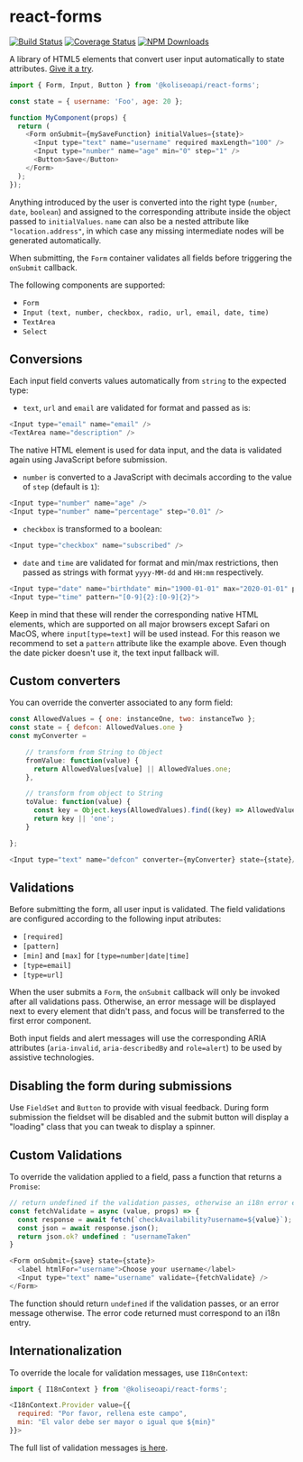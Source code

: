 # react-forms

[![Build Status](https://travis-ci.org/koliseoapi/react-forms.svg?branch=master)](http://travis-ci.org/koliseoapi/react-forms)
[![Coverage Status](https://coveralls.io/repos/github/koliseoapi/react-forms/badge.svg?branch=master)](https://coveralls.io/github/koliseoapi/react-forms?branch=master)
<a href="https://www.npmjs.com/package/@koliseoapi/react-forms"><img alt="NPM Downloads" src="https://img.shields.io/npm/dm/@koliseoapi/react-forms.svg?maxAge=43200"></a>

A library of HTML5 elements that convert user input automatically to state attributes. [Give it a try](https://koliseoapi.github.io/react-forms/).

```JavaScript
import { Form, Input, Button } from '@koliseoapi/react-forms';

const state = { username: 'Foo', age: 20 };

function MyComponent(props) {
  return (
    <Form onSubmit={mySaveFunction} initialValues={state}>
      <Input type="text" name="username" required maxLength="100" />
      <Input type="number" name="age" min="0" step="1" />
      <Button>Save</Button>
    </Form>
  );
});
```

Anything introduced by the user is converted into the right type (`number`, `date`, `boolean`) and assigned to the corresponding attribute inside the object passed to `initialValues`. `name` can also be a nested attribute like `"location.address"`, in which case any missing intermediate nodes will be generated automatically.

When submitting, the `Form` container validates all fields before triggering the `onSubmit` callback.

The following components are supported:

- `Form`
- `Input (text, number, checkbox, radio, url, email, date, time)`
- `TextArea`
- `Select`

## Conversions

Each input field converts values automatically from `string` to the expected type:

- `text`, `url` and `email` are validated for format and passed as is:

```JavaScript
<Input type="email" name="email" />
<TextArea name="description" />
```

The native HTML element is used for data input, and the data is validated again using JavaScript before submission.

- `number` is converted to a JavaScript with decimals according to the value of `step` (default is `1`):

```JavaScript
<Input type="number" name="age" />
<Input type="number" name="percentage" step="0.01" />
```

- `checkbox` is transformed to a boolean:

```JavaScript
<Input type="checkbox" name="subscribed" />
```

- `date` and `time` are validated for format and min/max restrictions, then passed as strings with format `yyyy-MM-dd` and `HH:mm` respectively.

```JavaScript
<Input type="date" name="birthdate" min="1900-01-01" max="2020-01-01" pattern="\d{4}-\d{2}-\d{2}"/>
<Input type="time" pattern="[0-9]{2}:[0-9]{2}">
```

Keep in mind that these will render the corresponding native HTML elements, which are supported on all major browsers except Safari on MacOS, where `input[type=text]` will be used instead. For this reason we recommend to set a `pattern` attribute like the example above. Even though the date picker doesn't use it, the text input fallback will.

## Custom converters

You can override the converter associated to any form field:

```JavaScript
const AllowedValues = { one: instanceOne, two: instanceTwo };
const state = { defcon: AllowedValues.one }
const myConverter =

    // transform from String to Object
    fromValue: function(value) {
      return AllowedValues[value] || AllowedValues.one;
    },

    // transform from object to String
    toValue: function(value) {
      const key = Object.keys(AllowedValues).find((key) => AllowedValues[key] === value);
      return key || 'one';
    }

};

<Input type="text" name="defcon" converter={myConverter} state={state}/>
```

## Validations

Before submitting the form, all user input is validated. The field validations are configured according to the following input atributes:

- `[required]`
- `[pattern]`
- `[min]` and `[max]` for `[type=number|date|time]`
- `[type=email]`
- `[type=url]`

When the user submits a `Form`, the `onSubmit` callback will only be invoked after all validations pass. Otherwise, an error message will be displayed next to every element that didn't pass, and focus will be transferred to the first error component.

Both input fields and alert messages will use the corresponding ARIA attributes (`aria-invalid`, `aria-describedBy` and `role=alert`) to be used by assistive technologies.

## Disabling the form during submissions

Use `FieldSet` and `Button` to provide with visual feedback. During form submission the fieldset will be disabled and the submit button will display a "loading" class that you can tweak to display a spinner.

## Custom Validations

To override the validation applied to a field, pass a function that returns a `Promise`:

```JavaScript
// return undefined if the validation passes, otherwise an i18n error entry
const fetchValidate = async (value, props) => {
  const response = await fetch(`checkAvailability?username=${value}`);
  const json = await response.json();
  return json.ok? undefined : "usernameTaken"
}

<Form onSubmit={save} state={state}>
  <label htmlFor="username">Choose your username</label>
  <Input type="text" name="username" validate={fetchValidate} />
</Form>
```

The function should return `undefined` if the validation passes, or an error message otherwise. The error code returned must correspond to an i18n entry.

## Internationalization

To override the locale for validation messages, use `I18nContext`:

```JavaScript
import { I18nContext } from '@koliseoapi/react-forms';

<I18nContext.Provider value={{
  required: "Por favor, rellena este campo",
  min: "El valor debe ser mayor o igual que ${min}"
}}>
```

The full list of validation messages [is here](https://github.com/koliseoapi/react-forms/blob/master/src/core/Messages.ts).
